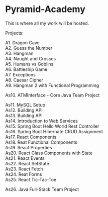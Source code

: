 # Pyramid-Academy
This is where all my work will be hosted. 

Projects:

A1. Dragon Cave\
A2. Guess the Number\
A3. Hangman\
A4. Naught and Crosses\
A5. Humans vs Goblins\
A6. Battleship Game\
A7. Exceptions\
A8. Caesar Cipher\
A9. Hangman 2 with Functional Programming

As10. ATMInterface - Core Java Team Project

As11. MySQL Setup\
As12. Building API\
As13. Building API\
As14. Introduction to Web Services\
As15. Spring Boot Hello World Rest Controller\
As16. Spring Boot Hibernate CRUD Assignment\
As17. React Components\
As18. Reat Functional Components\
As19. React Properties\
As20. React Class Components with State\
As21. React Events\
As22. React SetState\
As23. React Fetch\
As24. Reat Forms\
As25. React Tic-Tac-Toe

As26. Java Full-Stack Team Project

